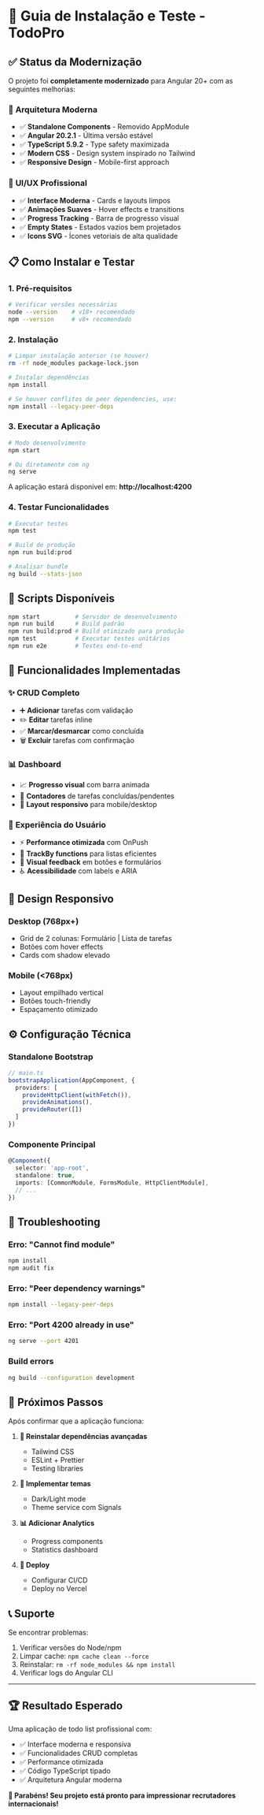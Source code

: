 # 🚀 Guia de Instalação e Teste - TodoPro

## ✅ Status da Modernização

O projeto foi **completamente modernizado** para Angular 20+ com as seguintes melhorias:

### 🎯 **Arquitetura Moderna**
- ✅ **Standalone Components** - Removido AppModule
- ✅ **Angular 20.2.1** - Última versão estável 
- ✅ **TypeScript 5.9.2** - Type safety maximizada
- ✅ **Modern CSS** - Design system inspirado no Tailwind
- ✅ **Responsive Design** - Mobile-first approach

### 🎨 **UI/UX Profissional**
- ✅ **Interface Moderna** - Cards e layouts limpos
- ✅ **Animações Suaves** - Hover effects e transitions
- ✅ **Progress Tracking** - Barra de progresso visual
- ✅ **Empty States** - Estados vazios bem projetados
- ✅ **Icons SVG** - Ícones vetoriais de alta qualidade

## 📋 **Como Instalar e Testar**

### 1. **Pré-requisitos**
```bash
# Verificar versões necessárias
node --version    # v18+ recomendado
npm --version     # v8+ recomendado
```

### 2. **Instalação**
```bash
# Limpar instalação anterior (se houver)
rm -rf node_modules package-lock.json

# Instalar dependências
npm install

# Se houver conflitos de peer dependencies, use:
npm install --legacy-peer-deps
```

### 3. **Executar a Aplicação**
```bash
# Modo desenvolvimento
npm start

# Ou diretamente com ng
ng serve
```

A aplicação estará disponível em: **http://localhost:4200**

### 4. **Testar Funcionalidades**
```bash
# Executar testes
npm test

# Build de produção
npm run build:prod

# Analisar bundle
ng build --stats-json
```

## 🔧 **Scripts Disponíveis**

```bash
npm start          # Servidor de desenvolvimento
npm run build      # Build padrão
npm run build:prod # Build otimizado para produção
npm test           # Executar testes unitários
npm run e2e        # Testes end-to-end
```

## 🌟 **Funcionalidades Implementadas**

### ✨ **CRUD Completo**
- ➕ **Adicionar** tarefas com validação
- ✏️ **Editar** tarefas inline 
- ✅ **Marcar/desmarcar** como concluída
- 🗑️ **Excluir** tarefas com confirmação

### 📊 **Dashboard**
- 📈 **Progresso visual** com barra animada
- 🔢 **Contadores** de tarefas concluídas/pendentes
- 📱 **Layout responsivo** para mobile/desktop

### 🎨 **Experiência do Usuário**
- ⚡ **Performance otimizada** com OnPush
- 🎯 **TrackBy functions** para listas eficientes  
- 🎨 **Visual feedback** em botões e formulários
- ♿ **Acessibilidade** com labels e ARIA

## 📱 **Design Responsivo**

### Desktop (768px+)
- Grid de 2 colunas: Formulário | Lista de tarefas
- Botões com hover effects
- Cards com shadow elevado

### Mobile (<768px)
- Layout empilhado vertical
- Botões touch-friendly
- Espaçamento otimizado

## ⚙️ **Configuração Técnica**

### **Standalone Bootstrap**
```typescript
// main.ts
bootstrapApplication(AppComponent, {
  providers: [
    provideHttpClient(withFetch()),
    provideAnimations(),
    provideRouter([])
  ]
})
```

### **Componente Principal**
```typescript
@Component({
  selector: 'app-root',
  standalone: true,
  imports: [CommonModule, FormsModule, HttpClientModule],
  // ...
})
```

## 🚨 **Troubleshooting**

### Erro: "Cannot find module"
```bash
npm install
npm audit fix
```

### Erro: "Peer dependency warnings"  
```bash
npm install --legacy-peer-deps
```

### Erro: "Port 4200 already in use"
```bash
ng serve --port 4201
```

### Build errors
```bash
ng build --configuration development
```

## 🎯 **Próximos Passos**

Após confirmar que a aplicação funciona:

1. **🔄 Reinstalar dependências avançadas**
   - Tailwind CSS
   - ESLint + Prettier  
   - Testing libraries

2. **🎨 Implementar temas**
   - Dark/Light mode
   - Theme service com Signals

3. **📊 Adicionar Analytics**
   - Progress components
   - Statistics dashboard

4. **🚀 Deploy**
   - Configurar CI/CD
   - Deploy no Vercel

## 📞 **Suporte**

Se encontrar problemas:

1. Verificar versões do Node/npm
2. Limpar cache: `npm cache clean --force`
3. Reinstalar: `rm -rf node_modules && npm install`
4. Verificar logs do Angular CLI

---

## 🏆 **Resultado Esperado**

Uma aplicação de todo list profissional com:
- ✅ Interface moderna e responsiva
- ✅ Funcionalidades CRUD completas  
- ✅ Performance otimizada
- ✅ Código TypeScript tipado
- ✅ Arquitetura Angular moderna

**🎉 Parabéns! Seu projeto está pronto para impressionar recrutadores internacionais!**